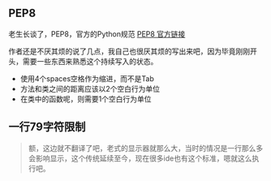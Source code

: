 ## PEP8
老生长谈了，PEP8，官方的Python规范 [PEP8 官方链接](http://www.python.org/dev/peps/pep-0008/)

作者还是不厌其烦的说了几点，我自己也很厌其烦的写出来吧，因为毕竟刚刚开头，需要一些东西来熟悉这个持续写入的状态。



* 使用4个spaces空格作为缩进，而不是Tab
* 方法和类之间的距离应该以2个空白行为单位
* 在类中的函数呢，则需要1个空白行为单位

## 一行79字符限制

> 额，这边就不翻译了吧，老式的显示器就那么大，当时的情况是一行那么多会影响显示，这个传统延续至今，现在很多ide也有这个标准，嗯就这么执行吧。
